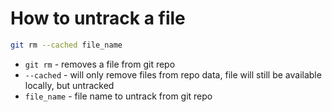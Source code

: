 # How to untrack a file

```bash
git rm --cached file_name
```

- `git rm` - removes a file from git repo
- `--cached` - will only remove files from repo data, file will still be available locally, but untracked
- `file_name` - file name to untrack from git repo


